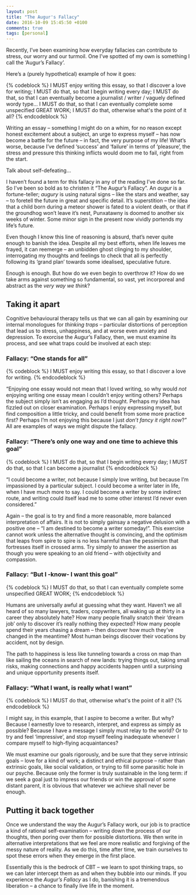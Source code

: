 ```yaml
---
layout: post
title: "The Augur's Fallacy"
date: 2016-10-09 15:45:50 +0100
comments: true
tags: [personal]
---
```

Recently, I’ve been examining how everyday fallacies can contribute to stress, our worry and our turmoil. One I’ve spotted of my own is something I call the ‘Augur’s Fallacy’.
<!--more-->

Here’s a (purely hypothetical) example of how it goes:

{% codeblock %}
    I MUST enjoy writing this essay, so that I discover a love for writing;
    I MUST do that, so that I begin writing every day;
    I MUST do that, so that I can eventually become a journalist / writer / vaguely defined wordy type...
    I MUST do that, so that I can eventually complete some unspecified GREAT WORK;
    I MUST do that, otherwise what's the point of it all?
{% endcodeblock %}

Writing an essay – something I might do on a whim, for no reason except honest excitement about a subject, an urge to express myself – has now become a battle for the future – in fact, the very purpose of my life! What’s worse, because I’ve defined ‘success’ and ‘failure’ in terms of ‘pleasure’, the stress and pressure this thinking inflicts would doom me to fail, right from the start.

Talk about self-defeating…

I haven’t found a term for this fallacy in any of the reading I’ve done so far. So I’ve been so bold as to christen it “The Augur’s Fallacy”. An _augur_ is a fortune-teller; _augury_ is using natural signs – like the stars and weather, say – to foretell the future in great and specific detail. It’s superstition – the idea that a child born during a meteor shower is fated to a violent death, or that if the groundhog won’t leave it’s nest, Punxatawny is doomed to another six weeks of winter. Some minor sign in the present now vividly portends my life’s future.

Even though I know this line of reasoning is absurd, that’s never quite enough to banish the idea. Despite all my best efforts, when life leaves me frayed, it can reemerge – an unbidden ghost clinging to my shoulder, interrogating my thoughts and feelings to check that all is perfectly following its ‘grand plan’ towards some idealised, speculative future.

Enough is enough. But how do we even begin to overthrow it? How do we take arms against something so fundamental, so vast, yet incorporeal and abstract as the _very way we think_?

Taking it apart
---------------

Cognitive behavioural therapy tells us that we can all gain by examining our internal monologues for _thinking traps_ – particular distortions of perception that lead us to stress, unhappiness, and at worse even anxiety and depression. To exorcise the Augur’s Fallacy, then, we must examine its process, and see what traps could be involved at each step:

### Fallacy: “One stands for all”

{% codeblock %}
    I MUST enjoy writing this essay, so that I discover a love for writing.
{% endcodeblock %}

“Enjoying one essay would not mean that I loved writing, so why would _not_ enjoying writing one essay mean I couldn’t enjoy writing others? Perhaps the subject simply isn’t as engaging as I’d thought. Perhaps my idea has fizzled out on closer examination. Perhaps I enjoy expressing myself, but find composition a little tricky, and could benefit from some more practice first? Perhaps I’m not enjoying this because I just _don’t fancy it right now_?” All are examples of ways we might dispute the fallacy.

### Fallacy: “There’s only one way and one time to achieve this goal”

{% codeblock %}
    I MUST do that, so that I begin writing every day;
    I MUST do that, so that I can become a journalist
{% endcodeblock %}

“I could become a writer, not because I simply love writing, but because I’m impassioned by a particular subject. I could become a writer later in life, when I have much more to say. I could become a writer by some indirect route, and writing could itself lead me to some other interest I’d never even considered.”

Again – the goal is to try and find a more reasonable, more balanced interpretation of affairs. It is not to simply gainsay a negative delusion with a positive one – “I am destined to become a writer someday!”. This exercise cannot work unless the alternative thought is convincing, and the optimism that leaps from spire to spire is no less harmful than the pessimism that fortresses itself in crossed arms. Try simply to answer the assertion as though you were speaking to an old friend – with objectivity and compassion.

### Fallacy: “But I -know- I want this goal”

{% codeblock %}
    I MUST do that, so that I can eventually complete some unspecified GREAT WORK;
{% endcodeblock %}

Humans are universally awful at guessing what they want. Haven’t we all heard of so many lawyers, traders, copywriters, all waking up at thirty in a career they absolutely hate? How many people finally snatch their ‘dream job’ only to discover it’s really nothing they expected? How many people spend their years chasing a dream – then discover how much they’ve changed in the meantime? Most human beings discover their vocations by accident, not by design.

The path to happiness is less like tunneling towards a cross on map than like sailing the oceans in search of new lands: trying things out, taking small risks, making connections and happy accidents happen until a surprising and unique opportunity presents itself.

### Fallacy: “What I want, is really what I want”

{% codeblock %}
    I MUST do that, otherwise what's the point of it all?
{% endcodeblock %}

I might say, in this example, that I aspire to become a writer. But why? Because I earnestly love to research, interpret, and express as simply as possible? Because I have a message I simply must relay to the world? Or to try and feel ‘impressive’, and stop myself feeling inadequate whenever I compare myself to high-flying acquaintances?

We must examine our goals rigorously, and be sure that they serve intrinsic goals – love for a kind of work; a distinct and ethical purpose – rather than extrinsic goals, like social validation, or trying to fill some parasitic hole in our psyche. Because only the former is truly sustainable in the long term: if we seek a goal just to impress our friends or win the approval of some distant parent, it is obvious that whatever we achieve shall never be enough.

Putting it back together
------------------------

Once we understand the way the Augur’s Fallacy work, our job is to practice a kind of rational self-examination – writing down the process of our thoughts, then poring over them for possible distortions. We then write in alternative interpretations that we feel are more realistic and forgiving of the messy nature of reality. As we do this, time after time, we train ourselves to spot these errors when they emerge in the first place.

Essentially this is the bedrock of CBT – we learn to spot thinking traps, so we can later intercept them as and when they bubble into our minds. If you experience the _Augur’s Fallacy_ as I do, banishing it is a tremendous liberation – a chance to finally live life in the moment.